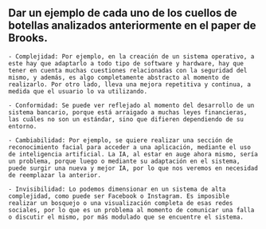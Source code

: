 ## Dar un ejemplo de cada uno de los cuellos de botellas analizados anteriormente en el paper de Brooks.

    - Complejidad: Por ejemplo, en la creación de un sistema operativo, a este hay que adaptarlo a todo tipo de software y hardware, hay que tener en cuenta muchas cuestiones relacionadas con la seguridad del mismo, y además, es algo completamente abstracto al momento de realizarlo. Por otro lado, lleva una mejora repetitiva y continua, a medida que el usuario lo va utilizando.

    - Conformidad: Se puede ver reflejado al momento del desarrollo de un sistema bancario, porque está arraigado a muchas leyes financieras, las cuáles no son un estándar, sino que difieren dependiendo de su entorno. 

    - Cambiabilidad: Por ejemplo, se quiere realizar una sección de reconocimiento facial para acceder a una aplicación, mediante el uso de inteligencia artificial. La IA, al estar en auge ahora mismo, sería un problema, porque luego o mediante su adaptación en el sistema, puede surgir una nueva y mejor IA, por lo que nos veremos en necesidad de reemplazar la anterior. 

    - Invisibilidad: Lo podemos dimensionar en un sistema de alta complejidad, como puede ser Facebook o Instagram. Es imposible realizar un bosquejo o una visualización completa de esas redes sociales, por lo que es un problema al momento de comunicar una falla o discutir el mismo, por más modulado que se encuentre el sistema. 